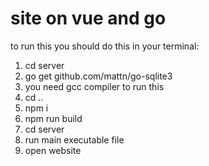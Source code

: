 # site on vue and go

to run this you should do this in your terminal:
1. cd server
2. go get github.com/mattn/go-sqlite3
3. you need gcc compiler to run this
4. cd ..
5. npm i
6. npm run build
7. cd server
8. run main executable file
9. open website

